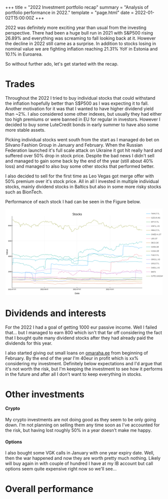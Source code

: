 +++
title = "2022 Investment portfolio recap"
summary = "Analysis of portfolio performance in 2022."
template = "page.html"
date = 2022-01-02T15:00:00Z
+++

2022 was definitely more exciting year than usual from the investing perspective.
There had been a huge bull run in 2021 with S&P500 rising 26.89% and everything was screaming to fall looking back at it.
However the decline in 2022 still came as a surprise.
In addition to stocks losing in nominal value we are fighting inflation reaching 21.31% YoY in Estonia and 10.1% in Euroarea.

So without further ado, let's get started with the recap.

# Trades
Throughout the 2022 I tried to buy individual stocks that could withstand the inflation hopefully better than S$P500 as I was expecting it to fall.
Another motivation for it was that I wanted to have higher dividend yield than ~2%.
I also considered some other indexes, but usually they had either too high premiums or were banned in EU for regular in investors.
However I decided to buy some LuteCredit bonds in early summer to have also some more stable assets.

Picking individual stocks went south from the start as I managed do bet on Silvano Fashion Group in January and February.
When the Russian Federation launched it's full scale attack on Ukraine it got hit really hard and suffered over 50% drop in stock price.
Despite the bad news I didn't sell and managed to gain some back by the end of the year (still about 40% loss) and managed to also buy some other stocks that performed better.

I also decided to sell for the first time as Leo Vegas got merge offer with 50% premium over it's stock price.
All in all I invested in multiple individual stocks, mainly dividend stocks in Baltics but also in some more risky stocks such as BionTech.

Performance of each stock I had can be seen in the Figure below.

![img](../files/2022-overview.png)

# Dividends and interests

For the 2022 I had a goal of getting 1000 eur passive income.
Well I failed that... but I managed to earn 800 which isn't that far off considering the fact that I bought quite many dividend stocks after they had already paid the dividends for this year. <!-- TODO -->

I also started giving out small loans on [omaraha.ee](https://omaraha.ee/et/) from beginning of February.
By the end of the year I'm 40eur in profit which is xx% considering my investment.
Definitely below expectations and I'd argue that it's not worth the risk, but I'm keeping the investment to see how it performs in the future and after all I don't want to keep everything in stocks.

# Other investments
#### Crypto
My crypto investments are not doing good as they seem to be only going down.
I'm not planning on selling them any time soon as I've accounted for the risk, but having lost roughly 50% in a year doesn't make me happy.

#### Options
I also bought some VGK calls in January with one year expiry date.
Well, then the war happened and now they are worth pretty much nothing.
Likely will buy again in with couple of hundred I have at my IB account but call options seem quite expensive right now so we'll see...

# Overall performance
